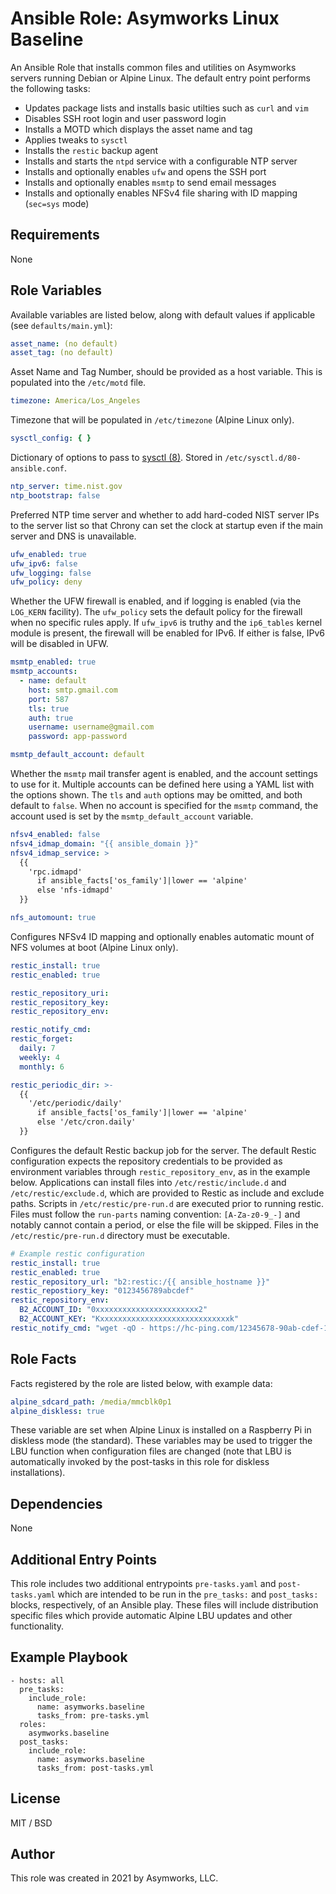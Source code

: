 # Ansible Role: Asymworks Linux Baseline

An Ansible Role that installs common files and utilities on Asymworks servers running Debian or Alpine Linux. The default entry point performs the following tasks:

- Updates package lists and installs basic utilties such as `curl` and `vim`
- Disables SSH root login and user password login
- Installs a MOTD which displays the asset name and tag
- Applies tweaks to `sysctl`
- Installs the `restic` backup agent
- Installs and starts the `ntpd` service with a configurable NTP server
- Installs and optionally enables `ufw` and opens the SSH port
- Installs and optionally enables `msmtp` to send email messages
- Installs and optionally enables NFSv4 file sharing with ID mapping (`sec=sys` mode)

## Requirements

None

## Role Variables

Available variables are listed below, along with default values if applicable (see `defaults/main.yml`):

```yaml
asset_name: (no default)
asset_tag: (no default)
```

Asset Name and Tag Number, should be provided as a host variable. This is populated into the `/etc/motd` file.

```yaml
timezone: America/Los_Angeles
```

Timezone that will be populated in `/etc/timezone` (Alpine Linux only).

```yaml
sysctl_config: { }
```

Dictionary of options to pass to [sysctl (8)](https://man7.org/linux/man-pages/man8/sysctl.8.html). Stored in `/etc/sysctl.d/80-ansible.conf`.

```yaml
ntp_server: time.nist.gov
ntp_bootstrap: false
```

Preferred NTP time server and whether to add hard-coded NIST server IPs to the server list so that Chrony can set the clock at startup even if the main server and DNS is unavailable.

```yaml
ufw_enabled: true
ufw_ipv6: false
ufw_logging: false
ufw_policy: deny
```

Whether the UFW firewall is enabled, and if logging is enabled (via the `LOG_KERN` facility). The `ufw_policy` sets the default policy for the firewall when no specific rules apply.  If `ufw_ipv6` is truthy and the `ip6_tables` kernel module is present, the firewall will be enabled for IPv6.  If either is false, IPv6 will be disabled in UFW.

```yaml
msmtp_enabled: true
msmtp_accounts:
  - name: default
    host: smtp.gmail.com
    port: 587
    tls: true
    auth: true
    username: username@gmail.com
    password: app-password

msmtp_default_account: default
```

Whether the `msmtp` mail transfer agent is enabled, and the account settings to use for it.  Multiple accounts can be defined here using a YAML list with the options shown.  The `tls` and `auth` options may be omitted, and both default to `false`.  When no account is specified for the `msmtp` command, the account used is set by the `msmtp_default_account` variable.

```yaml
nfsv4_enabled: false
nfsv4_idmap_domain: "{{ ansible_domain }}"
nfsv4_idmap_service: >
  {{
    'rpc.idmapd'
      if ansible_facts['os_family']|lower == 'alpine'
      else 'nfs-idmapd' 
  }}

nfs_automount: true
```

Configures NFSv4 ID mapping and optionally enables automatic mount of NFS volumes at boot (Alpine Linux only).

```yaml
restic_install: true
restic_enabled: true

restic_repository_uri:
restic_repository_key:
restic_repository_env:

restic_notify_cmd:
restic_forget:
  daily: 7
  weekly: 4
  monthly: 6

restic_periodic_dir: >-
  {{
    '/etc/periodic/daily'
      if ansible_facts['os_family']|lower == 'alpine'
      else '/etc/cron.daily'
  }}
```

Configures the default Restic backup job for the server.  The default Restic configuration expects the repository credentials to be provided as environment variables through `restic_repository_env`, as in the example below.  Applications can install files into `/etc/restic/include.d` and `/etc/restic/exclude.d`, which are provided to Restic as include and exclude paths.  Scripts in `/etc/restic/pre-run.d` are executed prior to running restic.  Files must follow the `run-parts` naming convention: `[A-Za-z0-9_-]` and notably cannot contain a period, or else the file will be skipped.  Files in the `/etc/restic/pre-run.d` directory must be executable.

```yaml
# Example restic configuration
restic_install: true
restic_enabled: true
restic_repository_url: "b2:restic:/{{ ansible_hostname }}"
restic_repostiory_key: "0123456789abcdef"
restic_repository_env:
  B2_ACCOUNT_ID: "0xxxxxxxxxxxxxxxxxxxxxxx2"
  B2_ACCOUNT_KEY: "Kxxxxxxxxxxxxxxxxxxxxxxxxxxxxxk"
restic_notify_cmd: "wget -qO - https://hc-ping.com/12345678-90ab-cdef-1234-567890abcdef >/dev/null"
```

## Role Facts

Facts registered by the role are listed below, with example data:

```yaml
alpine_sdcard_path: /media/mmcblk0p1
alpine_diskless: true
```

These variable are set when Alpine Linux is installed on a Raspberry Pi in diskless mode (the standard). These variables may be used to trigger the LBU function when configuration files are changed (note that LBU is automatically invoked by the post-tasks in this role for diskless installations).

## Dependencies

None

## Additional Entry Points

This role includes two additional entrypoints `pre-tasks.yaml` and `post-tasks.yaml` which are intended to be run in the `pre_tasks:` and `post_tasks:` blocks, respectively, of an Ansible play. These files will include distribution specific files which provide automatic Alpine LBU updates and other functionality.

## Example Playbook

    - hosts: all
      pre_tasks:
        include_role:
          name: asymworks.baseline
          tasks_from: pre-tasks.yml
      roles:
        asymworks.baseline
      post_tasks:
        include_role:
          name: asymworks.baseline
          tasks_from: post-tasks.yml

## License

MIT / BSD

## Author

This role was created in 2021 by Asymworks, LLC.
